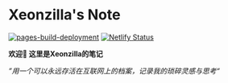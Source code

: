 # Xeonzilla's Note

[![pages-build-deployment](https://github.com/Xeonzilla/Xeonzilla.github.io/actions/workflows/pages/pages-build-deployment/badge.svg?branch=main)](https://github.com/Xeonzilla/Xeonzilla.github.io/actions/workflows/pages/pages-build-deployment) [![Netlify Status](https://api.netlify.com/api/v1/badges/6452eb85-1dc6-47d0-abdc-b236dec89bb7/deploy-status)](https://app.netlify.com/sites/xeonzilla-waline/deploys)

**欢迎👋 这里是Xeonzilla的笔记**

_”用一个可以永远存活在互联网上的档案，记录我的琐碎灵感与思考“_
